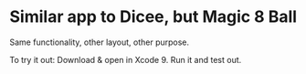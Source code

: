 # Similar app to Dicee, but Magic 8 Ball

Same functionality, other layout, other purpose.

To try it out: Download & open in Xcode 9. Run it and test out.

